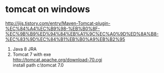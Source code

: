 # tomcat on windows
http://jijs.tistory.com/entry/Maven-Tomcat-plugin-%EC%84%A4%EC%B9%98-%EB%B0%8F-%EC%9B%B9%ED%94%84%EB%A1%9C%EC%A0%9D%ED%8A%B8-%EC%83%9D%EC%84%B1%EB%B0%A9%EB%B2%95  
1. Java 8 JRA 
2. Tomcat 7 with exe  
  http://tomcat.apache.org/download-70.cgi  
  install path c:\tomcat 7.0
